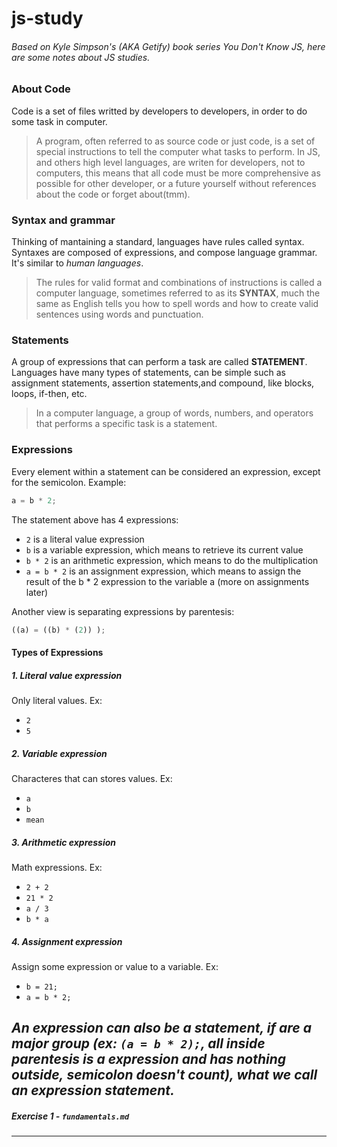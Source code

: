 # js-study

###### *Based on Kyle Simpson's (AKA Getify) book series You Don't Know JS, here are some notes about JS studies.*

### About Code

Code is a set of files writted by developers to developers, in order to do some task in computer.
> A program, often referred to as source code or just code, is a set of special instructions to tell the computer what tasks to perform.
In JS, and others high level languages, are writen for developers, not to computers, this means that all code must be more comprehensive as possible for other developer, or a future yourself without references about the code or forget about(tmm). 

### Syntax and grammar

Thinking of mantaining a standard, languages have rules called syntax. Syntaxes are composed of expressions, and compose language grammar. It's similar to *human languages*. 
> The rules for valid format and combinations of instructions is called a computer language, sometimes referred to as its **SYNTAX**, much the same as English tells you how to spell words and how to create valid sentences using words and punctuation.

### Statements

A group of expressions that can perform a task are called **STATEMENT**. Languages have many types of statements, can be simple such as assignment statements, assertion statements,and compound, like blocks, loops, if-then, etc.
> In a computer language, a group of words, numbers, and operators that performs a specific task is a statement.

### Expressions

Every element within a statement can be considered an expression, except for the semicolon.
Example:
```js
a = b * 2;
```
The statement above has 4 expressions:
- `2` is a literal value expression
- `b` is a variable expression, which means to retrieve its current value
- `b * 2` is an arithmetic expression, which means to do the multiplication
- `a = b * 2` is an assignment expression, which means to assign the result of the b * 2 expression to the variable a (more on assignments later)

Another view is separating expressions by parentesis:

```js
((a) = ((b) * (2)) );
```

#### Types of Expressions
##### 1. Literal value expression
Only literal values.
Ex:
- `2`
- `5`

##### 2. Variable expression
Characteres that can stores values.
Ex:
- `a`
- `b`
- `mean`

##### 3. Arithmetic expression
Math expressions.
Ex:
- `2 + 2`
- `21 * 2`
- `a / 3`
- `b * a`

##### 4. Assignment expression
Assign some expression or value to a variable. 
Ex:
- `b = 21;`
- `a = b * 2;`

*An expression can also be a statement, if are a major group (ex: `(a = b * 2);`, all inside parentesis is a expression and has nothing outside,* ___semicolon doesn't count___*), what we call an expression statement.*
---
##### Exercise 1 - `fundamentals.md`
---


